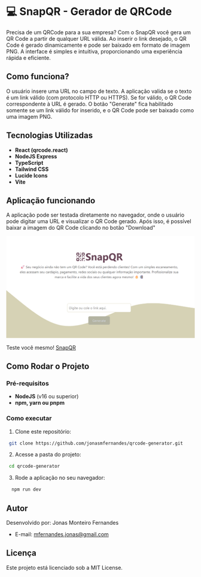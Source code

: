# 💻 SnapQR - Gerador de QRCode

Precisa de um QRCode para a sua empresa? Com o SnapQR você gera um QR Code a partir de qualquer URL válida. Ao inserir o link desejado, o QR Code é gerado dinamicamente e pode ser baixado em formato de imagem PNG. A interface é simples e intuitiva, proporcionando uma experiência rápida e eficiente.

## Como funciona?

O usuário insere uma URL no campo de texto. A aplicação valida se o texto é um link válido (com protocolo HTTP ou HTTPS). Se for válido, o QR Code correspondente à URL é gerado. O botão "Generate" fica habilitado somente se um link válido for inserido, e o QR Code pode ser baixado como uma imagem PNG.

## Tecnologias Utilizadas
- **React (qrcode.react)**
- **NodeJS Express**
- **TypeScript**
- **Tailwind CSS**
- **Lucide Icons**
- **Vite**

## Aplicação funcionando

A aplicação pode ser testada diretamente no navegador, onde o usuário pode digitar uma URL e visualizar o QR Code gerado. Após isso, é possível baixar a imagem do QR Code clicando no botão "Download"

<img src="./src/assets/print_hero_2.png">

Teste você mesmo! <a href="https://snapqr-wheat.vercel.app">SnapQR</a>

## Como Rodar o Projeto

### Pré-requisitos
- **NodeJS** (v16 ou superior)
- **npm, yarn ou pnpm** 

### Como executar
1. Clone este repositório:
  ```bash
   git clone https://github.com/jonasmfernandes/qrcode-generator.git
  ```
2. Acesse a pasta do projeto:
  ```bash
   cd qrcode-generator
  ```
3. Rode a aplicação no seu navegador:
```bash
  npm run dev
```

## Autor 
Desenvolvido por: Jonas Monteiro Fernandes
- E-mail: mfernandes.jonas@gmail.com

## Licença
Este projeto está licenciado sob a MIT License.